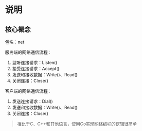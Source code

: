 # 说明

## 核心概念

包名：net

服务端的网络通信流程：

1. 监听连接请求：Listen()
2. 接受连接请求：Accept()
3. 发送和接收数据：Write()、Read()
4. 关闭连接：Close()

客户端的网络通信流程：

1. 发送连接请求：Dial()
2. 发送和接收数据：Write()、Read()
3. 关闭连接：Close()

> 相比于C、C++和其他语言，使用Go实现网络编程的逻辑很简单
